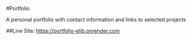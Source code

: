 #Portfolio

A personal portfolio with contact information and links to selected projects

##Live Site: https://portfolio-eljb.onrender.com
